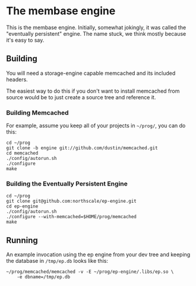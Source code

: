# The membase engine

This is the membase engine.  Initially, somewhat jokingly, it was
called the "eventually persistent" engine.  The name stuck, we think
mostly because it's easy to say.

## Building

You will need a storage-engine capable memcached and its included
headers.

The easiest way to do this if you don't want to install memcached from
source would be to just create a source tree and reference it.

### Building Memcached

For example, assume you keep all of your projects in `~/prog/`, you
can do this:

    cd ~/prog
    git clone -b engine git://github.com/dustin/memcached.git
    cd memcached
    ./config/autorun.sh
    ./configure
    make

### Building the Eventually Persistent Engine

    cd ~/prog
    git clone git@github.com:northscale/ep-engine.git
    cd ep-engine
    ./config/autorun.sh
    ./configure --with-memcached=$HOME/prog/memcached
    make

## Running

An example invocation using the ep engine from your dev tree and
keeping the database in `/tmp/ep.db` looks like this:

    ~/prog/memcached/memcached -v -E ~/prog/ep-engine/.libs/ep.so \
        -e dbname=/tmp/ep.db
